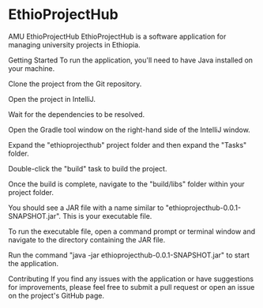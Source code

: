 # EthioProjectHub
AMU EthioProjectHub
EthioProjectHub is a software application for managing university projects in Ethiopia.

Getting Started
To run the application, you'll need to have Java installed on your machine.

Clone the project from the Git repository.

Open the project in IntelliJ.

Wait for the dependencies to be resolved.

Open the Gradle tool window on the right-hand side of the IntelliJ window.

Expand the "ethioprojecthub" project folder and then expand the "Tasks" folder.

Double-click the "build" task to build the project.

Once the build is complete, navigate to the "build/libs" folder within your project folder.

You should see a JAR file with a name similar to "ethioprojecthub-0.0.1-SNAPSHOT.jar". This is your executable file.

To run the executable file, open a command prompt or terminal window and navigate to the directory containing the JAR file.

Run the command "java -jar ethioprojecthub-0.0.1-SNAPSHOT.jar" to start the application.

Contributing
If you find any issues with the application or have suggestions for improvements, please feel free to submit a pull request or open an issue on the project's GitHub page.
